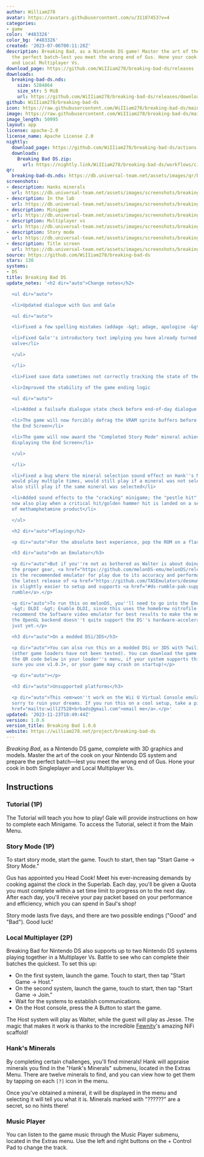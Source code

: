 ```yaml
---
author: William278
avatar: https://avatars.githubusercontent.com/u/31187453?v=4
categories:
- game
color: '#483326'
color_bg: '#483326'
created: '2023-07-06T00:11:28Z'
description: Breaking Bad, as a Nintendo DS game! Master the art of the cook and prepare
  the perfect batch—lest you meet the wrong end of Gus. Hone your cook in both Singleplayer
  and Local Multiplayer Vs.
download_page: https://github.com/WiIIiam278/breaking-bad-ds/releases
downloads:
  breaking-bad-ds.nds:
    size: 5284864
    size_str: 5 MiB
    url: https://github.com/WiIIiam278/breaking-bad-ds/releases/download/1.0.6/breaking-bad-ds.nds
github: WiIIiam278/breaking-bad-ds
icon: https://raw.githubusercontent.com/WiIIiam278/breaking-bad-ds/main/icon.png
image: https://raw.githubusercontent.com/WiIIiam278/breaking-bad-ds/main/banner-art.png
image_length: 50995
layout: app
license: apache-2.0
license_name: Apache License 2.0
nightly:
  download_page: https://github.com/WiIIiam278/breaking-bad-ds/actions
  downloads:
    Breaking Bad DS.zip:
      url: https://nightly.link/WiIIiam278/breaking-bad-ds/workflows/ci/main/Breaking%20Bad%20DS.zip
qr:
  breaking-bad-ds.nds: https://db.universal-team.net/assets/images/qr/breaking-bad-ds-nds.png
screenshots:
- description: Hanks minerals
  url: https://db.universal-team.net/assets/images/screenshots/breaking-bad-ds/hanks-minerals.png
- description: In the lab
  url: https://db.universal-team.net/assets/images/screenshots/breaking-bad-ds/in-the-lab.png
- description: Minigame
  url: https://db.universal-team.net/assets/images/screenshots/breaking-bad-ds/minigame.png
- description: Multiplayer vs
  url: https://db.universal-team.net/assets/images/screenshots/breaking-bad-ds/multiplayer-vs.png
- description: Story mode
  url: https://db.universal-team.net/assets/images/screenshots/breaking-bad-ds/story-mode.png
- description: Title screen
  url: https://db.universal-team.net/assets/images/screenshots/breaking-bad-ds/title-screen.png
source: https://github.com/WiIIiam278/breaking-bad-ds
stars: 130
systems:
- DS
title: Breaking Bad DS
update_notes: '<h2 dir="auto">Change notes</h2>

  <ul dir="auto">

  <li>Updated dialogue with Gus and Gale

  <ul dir="auto">

  <li>Fixed a few spelling mistakes (addage -&gt; adage, apologise -&gt; apologize)</li>

  <li>Fixed Gale''s introductory text implying you have already turned the ventilation
  valve</li>

  </ul>

  </li>

  <li>Fixed save data sometimes not correctly tracking the state of the game</li>

  <li>Improved the stability of the game ending logic

  <ul dir="auto">

  <li>Added a failsafe dialogue state check before end-of-day dialogue on Day 5</li>

  <li>The game will now forcibly defrag the VRAM sprite buffers before displaying
  the End Screen</li>

  <li>The game will now award the "Completed Story Mode" mineral achievement before
  displaying the End Screen</li>

  </ul>

  </li>

  <li>Fixed a bug where the mineral selection sound effect on Hank''s Minerals screen
  would play multiple times, would still play if a mineral was not selected, and would
  also still play if the same mineral was selected</li>

  <li>Added sound effects to the "cracking" minigame; the "pestle hit" effect will
  now also play when a critical hit/golden hammer hit is landed on a section or crystal
  of methamphetamine product</li>

  </ul>

  <h2 dir="auto">Playing</h2>

  <p dir="auto">For the absolute best experience, pop the ROM on a flashcart and enjoy!</p>

  <h3 dir="auto">On an Emulator</h3>

  <p dir="auto">But if you''re not as bothered as Walter is about doing things with
  the proper gear, <a href="https://github.com/melonDS-emu/melonDS/releases/latest">melonDS</a>
  is the recommended emulator for play due to its accuracy and performance. Alternatively,
  the latest release of <a href="https://github.com/TASEmulators/desmume/releases/latest">DeSmuME</a>
  is slightly easier to setup and supports <a href="#ds-rumble-pak-support">emulating
  rumble</a>.</p>

  <p dir="auto">To run this on melonDS, you''ll need to go into the Emulator Config
  -&gt; DLDI -&gt; Enable DLDI, since this uses the homebrew nitrofile system.  I
  recommend the Software video emulator for best results to make the models pop, as
  the OpenGL backend doesn''t quite support the DS''s hardware-accelerated outlines
  just yet.</p>

  <h3 dir="auto">On a modded DSi/3DS</h3>

  <p dir="auto">You can also run this on a modded DSi or 3DS with Twilight Menu++
  (other game loaders have not been tested). You can download the game ROM by scanning
  the QR code below in your loader''s menu, if your system supports this. Please make
  sure you use v1.0.3+, or your game may crash on startup!</p>

  <p dir="auto"></p>

  <h3 dir="auto">Unsupported platforms</h3>

  <p dir="auto">This <em>won''t work on the Wii U Virtual Console emulator</em>. I''m
  sorry to ruin your dreams. If you run this on a cool setup, take a picture and <a
  href="mailto:will27528+brbads@gmail.com">email me</a>.</p>'
updated: '2023-11-23T18:49:44Z'
version: 1.0.6
version_title: Breaking Bad 1.0.6
website: https://william278.net/project/breaking-bad-ds
---
```

*Breaking Bad*, as a Nintendo DS game, complete with 3D graphics and models. Master the art of the cook on your Nintendo DS system and prepare the perfect batch&mdash;lest you meet the wrong end of Gus. Hone your cook in both Singleplayer and Local Multiplayer Vs.

## Instructions
### Tutorial (1P)
The Tutorial will teach you how to play! Gale will provide instructions on how to complete each Minigame. To access the Tutorial, select it from the Main Menu.

### Story Mode (1P)
To start story mode, start the game. Touch to start, then tap "Start Game → Story Mode."

Gus has appointed you Head Cook! Meet his ever-increasing demands by cooking against the clock in the Superlab. Each day, you'll be given a Quota you must complete within a set time limit to progress on to the next day. After each day, you'll receive your pay packet based on your performance and efficiency, which you can spend in Saul's shop!

Story mode lasts five days, and there are two possible endings ("Good" and "Bad"). Good luck!

### Local Multiplayer (2P)
Breaking Bad for Nintendo DS also supports up to two Nintendo DS systems playing together in a Multiplayer Vs. Battle to see who can complete their batches the quickest. To set this up:

* On the first system, launch the game. Touch to start, then tap "Start Game → Host."
* On the second system, launch the game, touch to start, then tap "Start Game → Join."
* Wait for the systems to establish communications.
* On the Host console, press the A Button to start the game.

The Host system will play as Walter, while the guest will play as Jesse. The magic that makes it work is thanks to the incredible [Fewnity](https://github.com/Fewnity/Nintendo-DS-Nifi-Template/)'s amazing NiFi scaffold!

### Hank's Minerals
By completing certain challenges, you'll find minerals! Hank will appraise minerals you find in the "Hank's Minerals" submenu, located in the Extras Menu. There are twelve minerals to find, and you can view how to get them by tapping on each `[?]` icon in the menu.

Once you've obtained a mineral, it will be displayed in the menu and selecting it will tell you what it is. Minerals marked with "??????" are a secret, so no hints there!

### Music Player
You can listen to the game music through the Music Player submenu, located in the Extras menu. Use the left and right buttons on the + Control Pad to change the track.